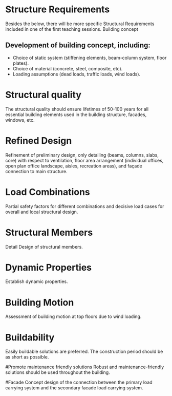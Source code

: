 # Structure Requirements

Besides the below, there will be more specific Structural Requirements included in one of the first teaching sessions.
Building concept

## Development of building concept, including:
- Choice of static system (stiffening elements, beam-column system, floor plates).
- Choice of material (concrete, steel, composite, etc).
- Loading assumptions (dead loads, traffic loads, wind loads).

# Structural quality
The structural quality should ensure lifetimes of 50-100 years for all essential building elements used in the building structure, facades, windows, etc.

# Refined Design
Refinement of preliminary design, only detailing (beams, columns, slabs, core) with respect to ventilation, floor area arrangement (individual offices, open plan office landscape, aisles, recreation areas), and façade connection to main structure.

# Load Combinations
Partial safety factors for different combinations and decisive load cases for overall and local structural design.

# Structural Members
Detail Design of structural members.

# Dynamic Properties
Establish dynamic properties.

# Building Motion
Assessment of building motion at top floors due to wind loading.

# Buildability
Easily buildable solutions are preferred. The construction period should be as short as possible.

#Promote maintenance friendly solutions
Robust and maintenance-friendly solutions should be used throughout the building.

#Facade
Concept design of the connection between the primary load carrying system and the secondary facade load carrying system.
